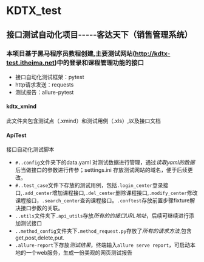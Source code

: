 # KDTX_test
## 接口测试自动化项目-----客达天下（销售管理系统）
### 本项目基于黑马程序员教程创建,主要测试网站(http://kdtx-test.itheima.net)中的登录和课程管理功能的接口
* 接口自动化测试框架：pytest
* http请求发送：requests
* 测试报告：allure-pytest
#### kdtx_xmind
此文件夹包含测试点（.xmind）和测试用例（.xls）,以及接口文档
#### ApiTest
接口自动化测试脚本
* `#..config`文件夹下的data.yaml 对测试数据进行管理，通过*读取yaml的数据*后当做接口的参数进行传参；settings.ini 存放测试网站的域名，便于后续更改。
* `#..test_case`文件下存放的测试用例，包括`.login_center`登录接口,`.add_center`增加课程接口,`.del_center`删除课程接口,`.modify_center`修改课程接口，`.search_center`查询课程接口。`.conftest`存放前置步骤fixture解决接口参数的关联。
* `..utils`文件夹下`.api_utils`存放*所有的的接口URL地址*，后续可继续进行添加测试接口
* `..method_config`文件夹下`.method_request.py`存放了*所有的请求方法*,包含get,post,delete,put.
* `.allure-report`下存放*测试结果*，终端输入`allure serve report`，可启动本地的一个web服务，生成一份美观的网页测试报告
